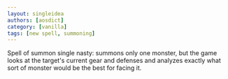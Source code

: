 ```yaml
---
layout: singleidea
authors: [aosdict]
category: [vanilla]
tags: [new spell, summoning]
---
```

Spell of summon single nasty: summons only one monster, but the game looks at the target's current gear and defenses and analyzes exactly what sort of monster would be the best for facing it.
